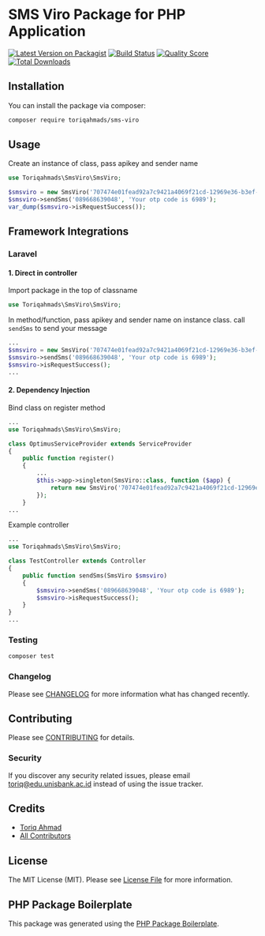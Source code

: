 # SMS Viro Package for PHP Application

[![Latest Version on Packagist](https://img.shields.io/packagist/v/toriqahmads/sms-viro.svg?style=flat-square)](https://packagist.org/packages/toriqahmads/sms-viro)
[![Build Status](https://img.shields.io/travis/toriqahmads/sms-viro/master.svg?style=flat-square)](https://travis-ci.org/toriqahmads/sms-viro)
[![Quality Score](https://img.shields.io/scrutinizer/g/toriqahmads/sms-viro.svg?style=flat-square)](https://scrutinizer-ci.com/g/toriqahmads/sms-viro)
[![Total Downloads](https://img.shields.io/packagist/dt/toriqahmads/sms-viro.svg?style=flat-square)](https://packagist.org/packages/toriqahmads/sms-viro)

## Installation

You can install the package via composer:

```bash
composer require toriqahmads/sms-viro
```

## Usage
Create an instance of class, pass apikey and sender name
```php
use Toriqahmads\SmsViro\SmsViro;

$smsviro = new SmsViro('707474e01fead92a7c9421a4069f21cd-12969e36-b3ef-46d8-8e93-f78804cee22d', 'YourAwesomeApp');
$smsviro->sendSms('089668639048', 'Your otp code is 6989');
var_dump($smsviro->isRequestSuccess());
```

## Framework Integrations
### Laravel
#### 1. Direct in controller
Import package in the top of classname
``` php
use Toriqahmads\SmsViro\SmsViro;
```
In method/function, pass apikey and sender name on instance class. call `sendSms` to send your message
``` php
...
$smsviro = new SmsViro('707474e01fead92a7c9421a4069f21cd-12969e36-b3ef-46d8-8e93-f78804cee22d', 'YourAwesomeApp');
$smsviro->sendSms('089668639048', 'Your otp code is 6989');
$smsviro->isRequestSuccess();
...
```
#### 2. Dependency Injection
Bind class on register method
```php
...
use Toriqahmads\SmsViro\SmsViro;

class OptimusServiceProvider extends ServiceProvider
{
    public function register()
    {
        ...
        $this->app->singleton(SmsViro::class, function ($app) {
            return new SmsViro('707474e01fead92a7c9421a4069f21cd-12969e36-b3ef-46d8-8e93-f78804cee22d', 'YourAwesomeApp');
        });
    }
...
```
Example controller
```php
...
use Toriqahmads\SmsViro\SmsViro;

class TestController extends Controller
{
    public function sendSms(SmsViro $smsviro)
    {
        $smsviro->sendSms('089668639048', 'Your otp code is 6989');
        $smsviro->isRequestSuccess();
    }
}
...
```


### Testing

``` bash
composer test
```

### Changelog

Please see [CHANGELOG](CHANGELOG.md) for more information what has changed recently.

## Contributing

Please see [CONTRIBUTING](CONTRIBUTING.md) for details.

### Security

If you discover any security related issues, please email toriq@edu.unisbank.ac.id instead of using the issue tracker.

## Credits

- [Toriq Ahmad](https://github.com/toriqahmads)
- [All Contributors](../../contributors)

## License

The MIT License (MIT). Please see [License File](LICENSE.md) for more information.

## PHP Package Boilerplate

This package was generated using the [PHP Package Boilerplate](https://laravelpackageboilerplate.com).
